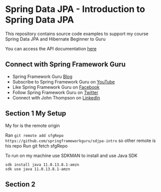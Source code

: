 # Spring Data JPA - Introduction to Spring Data JPA

This repository contains source code examples to support my course Spring Data JPA and Hibernate Beginner to Guru

You can access the API documentation [here](https://sfg-beer-works.github.io/brewery-api/#tag/Beer-Service)

## Connect with Spring Framework Guru
* Spring Framework Guru [Blog](https://springframework.guru/)
* Subscribe to Spring Framework Guru on [YouTube](https://www.youtube.com/channel/UCrXb8NaMPQCQkT8yMP_hSkw)
* Like Spring Framework Guru on [Facebook](https://www.facebook.com/springframeworkguru/)
* Follow Spring Framework Guru on [Twitter](https://twitter.com/spring_guru)
* Connect with John Thompson on [LinkedIn](http://www.linkedin.com/in/springguru)

## Section 1 My Setup

My for is the remote origin

Ran `git remote add sfgRepo https://github.com/springframeworkguru/sdjpa-intro`
so other remote is his repo Run git fetch sfgRepo

To run on my machine use SDKMAN to install and use Java SDK

```text
sdk install java 11.0.13.8.1-amzn
sdk use java 11.0.13.8.1-amzn 
```

## Section 2



